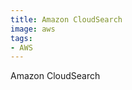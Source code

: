 ```yaml
---
title: Amazon CloudSearch
image: aws
tags:
- AWS
---
```

Amazon CloudSearch

[^1]: **Title:** []()<br>
**Publication:** []()<br>
**Date:** <br>
**Author(s):** []()<br>